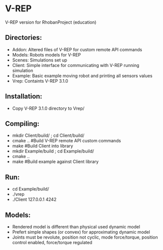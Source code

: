 V-REP
====

V-REP version for RhobanProject (education)

Directories:
------------

- Addon: Altered files of V-REP for custom remote API commands
- Models: Robots models for V-REP
- Scenes: Simulations set up
- Client: Simple interface for communicating with V-REP running simulation
- Example: Basic example moving robot and printing all sensors values
- Vrep: Containts V-REP 3.1.0 

Installation:
-------------

- Copy V-REP 3.1.0 directory to Vrep/

Compiling:
----------

- mkdir Client/build/ ; cd Client/build/
- cmake .. #Build V-REP remote API custom commands
- make #Build Client into library
- mkdir Example/build ; cd Example/build/ 
- cmake ..
- make #Build example against Client library

Run:
----

- cd Example/build/
- ./vrep
- ./Client 127.0.0.1 4242

Models:
-------

- Rendered model is different than physical used dynamic model
- Prefert simple shapes (or convex) for approximating dynamic model
- Joints must be revolute, position not cyclic, mode force/torque, 
  position control enabled, force/torque regulated

